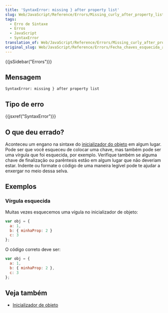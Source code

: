 ```yaml
---
title: 'SyntaxError: missing } after property list'
slug: Web/JavaScript/Reference/Errors/Missing_curly_after_property_list
tags:
  - Erro de Sintaxe
  - Erros
  - JavaScript
  - SyntaxError
translation_of: Web/JavaScript/Reference/Errors/Missing_curly_after_property_list
original_slug: Web/JavaScript/Reference/Errors/Fecha_chaves_esquecida_apos_lista_propriedades
---
```

{{jsSidebar("Errors")}}

## Mensagem

    SyntaxError: missing } after property list

## Tipo de erro

{{jsxref("SyntaxError")}}

## O que deu errado?

Aconteceu um engano na sintaxe do [inicializador do objeto](/pt-BR/docs/Web/JavaScript/Reference/Operators/Object_initializer) em algum lugar. Pode ser que você esqueceu de colocar uma chave, mas também pode ser uma vírgula que foi esquecida, por exemplo. Verifique também se alguma chave de finalização ou parêntesis estão em algum lugar que não deveriam estar. Indente ou formate o código de uma maneira legível pode te ajudar a enxergar no meio dessa selva.

## Exemplos

### Vírgula esquecida

Muitas vezes esquecemos uma vígula no inicializador de objeto:

```js example-bad
var obj = {
  a: 1,
  b: { minhaProp: 2 }
  c: 3
};
```

O código correto deve ser:

```js example-good
var obj = {
  a: 1,
  b: { minhaProp: 2 },
  c: 3
};
```

## Veja também

- [Inicializador de objeto](/pt-BR/docs/Web/JavaScript/Reference/Operators/Object_initializer)
